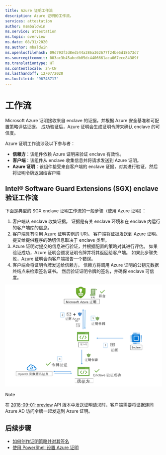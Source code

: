 ```yaml
---
title: Azure 证明工作流
description: Azure 证明的工作流。
services: attestation
author: msmbaldwin
ms.service: attestation
ms.topic: overview
ms.date: 08/31/2020
ms.author: mbaldwin
ms.openlocfilehash: 09d793f3d8ed544a386a362677f24be6d18673d7
ms.sourcegitcommit: 003ac3b45abcdb05dc4406661aca067ece84389f
ms.translationtype: HT
ms.contentlocale: zh-CN
ms.lasthandoff: 12/07/2020
ms.locfileid: "96748717"
---
```

# <a name="workflow"></a>工作流

Microsoft Azure 证明接收来自 enclave 的证据，并根据 Azure 安全基准和可配置策略评估证据。 成功验证后，Azure 证明会生成证明令牌来确认 enclave 的可信度。

Azure 证明工作流涉及以下参与者：

- **信赖方**：该组件依赖 Azure 证明来验证 enclave 有效性。 
- **客户端**：该组件从 enclave 收集信息并将请求发送到 Azure 证明。 
- **Azure 证明**：该组件接受来自客户端的 enclave 证据，对其进行验证，然后将证明令牌返回给客户端


## <a name="intel-software-guard-extensions-sgx-enclave-validation-work-flow"></a>Intel® Software Guard Extensions (SGX) enclave 验证工作流

下面是典型的 SGX enclave 证明工作流的一般步骤（使用 Azure 证明）：

1. 客户端从 enclave 收集证据。 证据是有关 enclave 环境和在 enclave 内运行的客户端库的信息。
1. 客户端具有引用 Azure 证明实例的 URI。 客户端将证据发送到 Azure 证明。 提交给提供程序的确切信息取决于 enclave 类型。
1. Azure 证明对提交的信息进行验证，并根据配置的策略对其进行评估。 如果验证成功，Azure 证明会颁发证明令牌并将其返回给客户端。 如果此步骤失败，Azure 证明会向客户端报告一个错误。 
1. 客户端会将证明令牌发送给信赖方。 信赖方将调用 Azure 证明的公钥元数据终结点来检索签名证书。 然后验证证明令牌的签名，并确保 enclave 可信度。 

![SGX enclave 验证流](./media/sgx-validation-flow.png)

> [!Note]
> 在 [2018-09-01-preview](https://github.com/Azure/azure-rest-api-specs/tree/master/specification/attestation/data-plane/Microsoft.Attestation/stable/2018-09-01-preview) API 版本中发送证明请求时，客户端需要将证据连同 Azure AD 访问令牌一起发送到 Azure 证明。

## <a name="next-steps"></a>后续步骤
- [如何创作证明策略并对其签名](author-sign-policy.md)
- [使用 PowerShell 设置 Azure 证明](quickstart-powershell.md)
